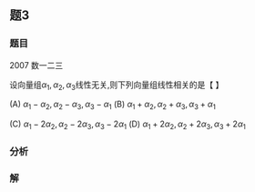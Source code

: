 ## 题3
### 题目
2007 数一二三 

设向量组${\alpha }_{1},{\alpha }_{2},{\alpha }_{3}$线性无关,则下列向量组线性相关的是【 】

(A) ${\alpha }_{1} - {\alpha }_{2},{\alpha }_{2} - {\alpha }_{3},{\alpha }_{3} - {\alpha }_{1}$
(B) ${\alpha }_{1} + {\alpha }_{2},{\alpha }_{2} + {\alpha }_{3},{\alpha }_{3} + {\alpha }_{1}$

(C) ${\alpha }_{1} - 2{\alpha }_{2},{\alpha }_{2} - 2{\alpha }_{3},{\alpha }_{3} - 2{\alpha }_{1}$
(D) ${\alpha }_{1} + 2{\alpha }_{2},{\alpha }_{2} + 2{\alpha }_{3},{\alpha }_{3} + 2{\alpha }_{1}$
### 分析

### 解
